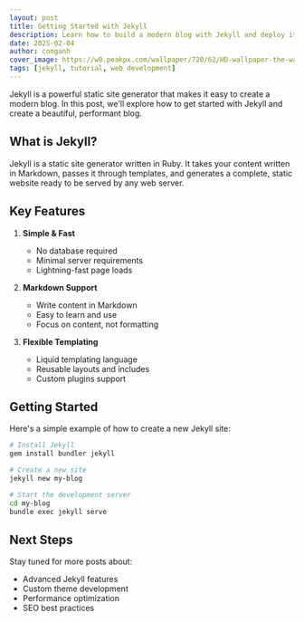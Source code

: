 ```yaml
---
layout: post
title: Getting Started with Jekyll
description: Learn how to build a modern blog with Jekyll and deploy it to GitHub Pages
date: 2025-02-04
author: conganh
cover_image: https://w0.peakpx.com/wallpaper/720/62/HD-wallpaper-the-way-to-get-started-is-to-quit-talking-and-begin-doing-walt-disney-quotes-minimalism-start-quotes-gray-background-popular-quotes.jpg
tags: [jekyll, tutorial, web development]
---
```


Jekyll is a powerful static site generator that makes it easy to create a modern blog. In this post, we'll explore how to get started with Jekyll and create a beautiful, performant blog.

## What is Jekyll?

Jekyll is a static site generator written in Ruby. It takes your content written in Markdown, passes it through templates, and generates a complete, static website ready to be served by any web server.

## Key Features

1. **Simple & Fast**
   - No database required
   - Minimal server requirements
   - Lightning-fast page loads

2. **Markdown Support**
   - Write content in Markdown
   - Easy to learn and use
   - Focus on content, not formatting

3. **Flexible Templating**
   - Liquid templating language
   - Reusable layouts and includes
   - Custom plugins support

## Getting Started

Here's a simple example of how to create a new Jekyll site:

```bash
# Install Jekyll
gem install bundler jekyll

# Create a new site
jekyll new my-blog

# Start the development server
cd my-blog
bundle exec jekyll serve
```

## Next Steps

Stay tuned for more posts about:
- Advanced Jekyll features
- Custom theme development
- Performance optimization
- SEO best practices
